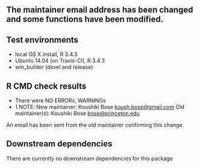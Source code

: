 The maintainer email address has been changed and some functions have been modified.
------------------------------------------------------------------------------------

Test environments
-----------------

-   local OS X install, R 3.4.3
-   Ubuntu 14.04 (on Travis-CI), R 3.4.3
-   win\_builder (devel and release)

R CMD check results
-------------------

-   There were NO ERRORs, WARNINGs
-   1 NOTE: New maintainer: Koushiki Bose <koush.bose@gmail.com> Old
    maintainer(s): Koushiki Bose <bose@princeton.edu>

An email has been sent from the old maintainer confirming this change.

Downstream dependencies
-----------------------

There are currently no downstream dependencies for this package
